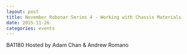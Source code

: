```yaml
---
layout: post
title: November Robonar Series 4 - Working with Chassis Materials
date: 2015-11-26
categories: events
---
```


BA1180
Hosted by Adam Chan & Andrew Romano
